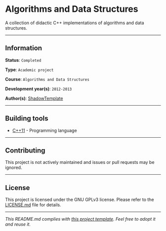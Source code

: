 # Algorithms and Data Structures

A collection of didactic C++ implementations of algorithms and data structures.

---
## Information

**Status**: `Completed`

**Type**: `Academic project`

**Course**: `Algorithms and Data Structures`

**Development year(s)**: `2012-2013`

**Author(s)**: [ShadowTemplate](https://github.com/ShadowTemplate)

---
## Building tools

* [C++11](https://isocpp.org/wiki/faq/cpp11) - Programming language

---
## Contributing

This project is not actively maintained and issues or pull requests may be 
ignored.

---
## License

This project is licensed under the GNU GPLv3 license.
Please refer to the [LICENSE.md](LICENSE.md) file for details.

---
*This README.md complies with [this project template](
https://github.com/ShadowTemplate/project-template). Feel free to adopt it
and reuse it.*
